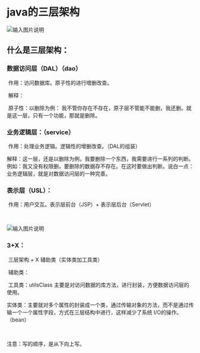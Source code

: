 # java的三层架构
![输入图片说明](https://images.gitee.com/uploads/images/2021/0816/221336_388d95a8_8294342.png "屏幕截图.png")

## 什么是三层架构：

### 数据访问层（DAL）（dao）

​			作用：访问数据库。原子性的进行增删改查。

​			解释：

​					原子性：以删除为例： 我不管你存在不存在，原子层不管能不能删，我还删。就是这一层，只有一个功能，那就是删除。

### 业务逻辑层：（service）

​		作用：处理业务逻辑。逻辑性的增删改查。（DAL的组装）

​		解释：这一层，还是以删除为例，我要删除一个东西，我需要进行一系列的判断。例如：我又没有权限删，要删除的数据存不存在。在这时要做出判断。说白一点：业务逻辑层，就是对数据访问层的一种完善。

### 表示层（USL）：

​		作用：用户交互。表示层前台（JSP）+ 表示层后台（Servlet）

​			

![输入图片说明](https://images.gitee.com/uploads/images/2021/0816/221357_0d8c22bb_8294342.png "屏幕截图.png")

### 3+X：

​	三层架构 + X  辅助类（实体类加工具类）

​	辅助类：

​			工具类：utilsClass 主要是对访问数据的库方法，进行封装，方便数据访问层的使用。

​			实体类：主要就对多个属性的封装成一个类，通过传输对象的方法，而不是通过传输一个一个属性字段，方式在三层结构中进行，这样减少了系统 I/O的操作。（bean）

​	

注意：写的顺序，是从下向上写。